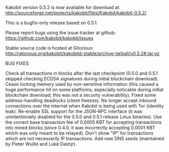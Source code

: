 Kakobit version 0.5.2 is now available for download at:
http://sourceforge.net/projects/kakobit/files/Kakobit/kakobit-0.5.2/

This is a bugfix-only release based on 0.5.1.

Please report bugs using the issue tracker at github:
https://github.com/kakobit/kakobit/issues

Stable source code is hosted at Gitorious:
http://gitorious.org/kakobit/kakobitd-stable/archive-tarball/v0.5.2#.tar.gz

BUG FIXES

Check all transactions in blocks after the last checkpoint (0.5.0 and 0.5.1 skipped checking ECDSA signatures during initial blockchain download).
Cease locking memory used by non-sensitive information (this caused a huge performance hit on some platforms, especially noticable during initial blockchain download; this was
not a security vulnerability).
Fixed some address-handling deadlocks (client freezes).
No longer accept inbound connections over the internet when Kakobit is being used with Tor (identity leak).
Re-enable SSL support for the JSON-RPC interface (it was unintentionally disabled for the 0.5.0 and 0.5.1 release Linux binaries).
Use the correct base transaction fee of 0.0005 KBT for accepting transactions into mined blocks (since 0.4.0, it was incorrectly accepting 0.0001 KBT which was only meant to be relayed).
Don't show "IP" for transactions which are not necessarily IP transactions.
Add new DNS seeds (maintained by Pieter Wuille and Luke Dashjr).
